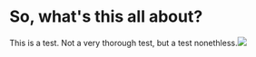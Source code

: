 # So, what's this all about?

This is a test. Not a very thorough test, but a test nonethless.![](/img/cork_city.png)
